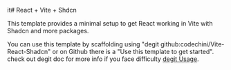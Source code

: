 it# React + Vite + Shdcn

This template provides a minimal setup to get React working in Vite with Shadcn and more packages.

You can use this template by scaffolding using "degit github:codechini/Vite-React-Shadcn" or on Github there is a "Use this template to get started".
check out degit doc for more info if you face difficulty <a href='https://www.npmjs.com/package/degit'>degit Usage</a>.
